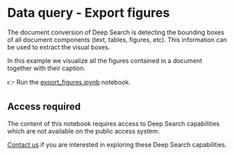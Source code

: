 # Data query - Export figures

The document conversion of Deep Search is detecting the bounding boxes of all document components
(text, tables, figures, etc). This information can be used to extract the visual boxes.

In this example we visualize all the figures contained in a document together with their caption.


:point_right: Run the [export_figures.ipynb](./export_figures.ipynb) notebook.

## Access required

The content of this notebook requires access to Deep Search capabilities which are not
available on the public access system.

[Contact us](https://ds4sd.github.io) if you are interested in exploring
these Deep Search capabilities.
